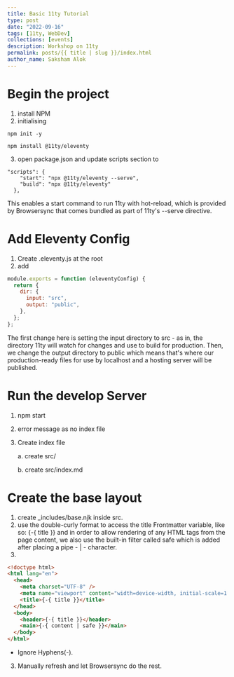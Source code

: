 ```yaml
---
title: Basic 11ty Tutorial
type: post
date: "2022-09-16"
tags: [11ty, WebDev]
collections: [events]
description: Workshop on 11ty
permalink: posts/{{ title | slug }}/index.html
author_name: Saksham Alok
---
```


# Begin the project

1.  install NPM
2.  initialising

```
npm init -y
```

```
npm install @11ty/eleventy
```

3. open package.json and update scripts section to

```
"scripts": {
    "start": "npx @11ty/eleventy --serve",
    "build": "npx @11ty/eleventy"
  },
```

This enables a start command to run 11ty with hot-reload, which is provided by Browsersync that comes bundled as part of 11ty's --serve directive.

# Add Eleventy Config

1.  Create .eleventy.js at the root
2.  add

```javascript
module.exports = function (eleventyConfig) {
  return {
    dir: {
      input: "src",
      output: "public",
    },
  };
};
```

The first change here is setting the input directory to src - as in, the directory 11ty will watch for changes and use to build for production. Then, we change the output directory to public which means that's where our production-ready files for use by localhost and a hosting server will be published.

# Run the develop Server

1.  npm start
2.  error message as no index file
3.  Create index file

    a. create src/

    b. create src/index.md

# Create the base layout

1.  create \_includes/base.njk inside src.
2.  use the double-curly format to access the title Frontmatter variable, like so: {-{ title }} and in order to allow rendering of any HTML tags from the page content, we also use the built-in filter called safe which is added after placing a pipe - | - character.
3.

```html
<!doctype html>
<html lang="en">
  <head>
    <meta charset="UTF-8" />
    <meta name="viewport" content="width=device-width, initial-scale=1.0" />
    <title>{-{ title }}</title>
  </head>
  <body>
    <header>{-{ title }}</header>
    <main>{-{ content | safe }}</main>
  </body>
</html>
```

- Ignore Hyphens(-).

3. Manually refresh and let Browsersync do the rest.

